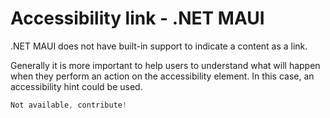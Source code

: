# Accessibility link - .NET MAUI

.NET MAUI does not have built-in support to indicate a content as a link.

Generally it is more important to help users to understand what will happen when they perform an action on the accessibility element. In this case, an accessibility hint could be used.

```csharp
Not available, contribute!
```

